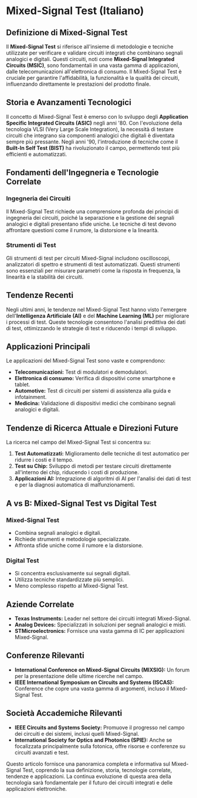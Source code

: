 # Mixed-Signal Test (Italiano)

## Definizione di Mixed-Signal Test

Il **Mixed-Signal Test** si riferisce all'insieme di metodologie e tecniche utilizzate per verificare e validare circuiti integrati che combinano segnali analogici e digitali. Questi circuiti, noti come **Mixed-Signal Integrated Circuits (MSIC)**, sono fondamentali in una vasta gamma di applicazioni, dalle telecomunicazioni all'elettronica di consumo. Il Mixed-Signal Test è cruciale per garantire l'affidabilità, la funzionalità e la qualità dei circuiti, influenzando direttamente le prestazioni del prodotto finale.

## Storia e Avanzamenti Tecnologici

Il concetto di Mixed-Signal Test è emerso con lo sviluppo degli **Application Specific Integrated Circuits (ASIC)** negli anni '80. Con l'evoluzione della tecnologia VLSI (Very Large Scale Integration), la necessità di testare circuiti che integrano sia componenti analogici che digitali è diventata sempre più pressante. Negli anni '90, l'introduzione di tecniche come il **Built-In Self Test (BIST)** ha rivoluzionato il campo, permettendo test più efficienti e automatizzati.

## Fondamenti dell'Ingegneria e Tecnologie Correlate

### Ingegneria dei Circuiti

Il Mixed-Signal Test richiede una comprensione profonda dei principi di ingegneria dei circuiti, poiché la separazione e la gestione dei segnali analogici e digitali presentano sfide uniche. Le tecniche di test devono affrontare questioni come il rumore, la distorsione e la linearità.

### Strumenti di Test

Gli strumenti di test per circuiti Mixed-Signal includono oscilloscopi, analizzatori di spettro e strumenti di test automatizzati. Questi strumenti sono essenziali per misurare parametri come la risposta in frequenza, la linearità e la stabilità dei circuiti.

## Tendenze Recenti

Negli ultimi anni, le tendenze nel Mixed-Signal Test hanno visto l'emergere dell'**Intelligenza Artificiale (AI)** e del **Machine Learning (ML)** per migliorare i processi di test. Queste tecnologie consentono l'analisi predittiva dei dati di test, ottimizzando le strategie di test e riducendo i tempi di sviluppo.

## Applicazioni Principali

Le applicazioni del Mixed-Signal Test sono vaste e comprendono:

- **Telecomunicazioni:** Test di modulatori e demodulatori.
- **Elettronica di consumo:** Verifica di dispositivi come smartphone e tablet.
- **Automotive:** Test di circuiti per sistemi di assistenza alla guida e infotainment.
- **Medicina:** Validazione di dispositivi medici che combinano segnali analogici e digitali.

## Tendenze di Ricerca Attuale e Direzioni Future

La ricerca nel campo del Mixed-Signal Test si concentra su:

1. **Test Automatizzati:** Miglioramento delle tecniche di test automatico per ridurre i costi e il tempo.
2. **Test su Chip:** Sviluppo di metodi per testare circuiti direttamente all'interno dei chip, riducendo i costi di produzione.
3. **Applicazioni AI:** Integrazione di algoritmi di AI per l'analisi dei dati di test e per la diagnosi automatica di malfunzionamenti.

## A vs B: Mixed-Signal Test vs Digital Test

### Mixed-Signal Test

- Combina segnali analogici e digitali.
- Richiede strumenti e metodologie specializzate.
- Affronta sfide uniche come il rumore e la distorsione.

### Digital Test

- Si concentra esclusivamente sui segnali digitali.
- Utilizza tecniche standardizzate più semplici.
- Meno complesso rispetto al Mixed-Signal Test.

## Aziende Correlate

- **Texas Instruments:** Leader nel settore dei circuiti integrati Mixed-Signal.
- **Analog Devices:** Specializzati in soluzioni per segnali analogici e misti.
- **STMicroelectronics:** Fornisce una vasta gamma di IC per applicazioni Mixed-Signal.

## Conferenze Rilevanti

- **International Conference on Mixed-Signal Circuits (MIXSIG):** Un forum per la presentazione delle ultime ricerche nel campo.
- **IEEE International Symposium on Circuits and Systems (ISCAS):** Conference che copre una vasta gamma di argomenti, incluso il Mixed-Signal Test.

## Società Accademiche Rilevanti

- **IEEE Circuits and Systems Society:** Promuove il progresso nel campo dei circuiti e dei sistemi, inclusi quelli Mixed-Signal.
- **International Society for Optics and Photonics (SPIE):** Anche se focalizzata principalmente sulla fotonica, offre risorse e conferenze su circuiti avanzati e test.

Questo articolo fornisce una panoramica completa e informativa sul Mixed-Signal Test, coprendo la sua definizione, storia, tecnologie correlate, tendenze e applicazioni. La continua evoluzione di questa area della tecnologia sarà fondamentale per il futuro dei circuiti integrati e delle applicazioni elettroniche.